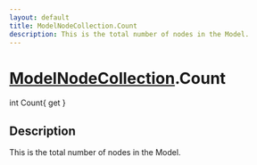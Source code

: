 ```yaml
---
layout: default
title: ModelNodeCollection.Count
description: This is the total number of nodes in the Model.
---
```

# [ModelNodeCollection]({{site.url}}/Pages/StereoKit/ModelNodeCollection.html).Count

<div class='signature' markdown='1'>
int Count{ get }
</div>

## Description
This is the total number of nodes in the Model.

